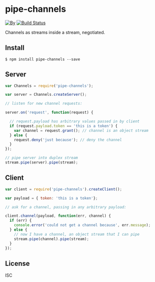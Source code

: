 # pipe-channels

[![By](https://img.shields.io/badge/made%20by-yld!-32bbee.svg?style=flat)](http://yld.io/contact?source=github-pipe-channels)
[![Build Status](https://secure.travis-ci.org/pgte/pipe-channels.svg?branch=master)](http://travis-ci.org/pgte/pipe-channels?branch=master)

Channels as streams inside a stream, negotiated.

## Install

```
$ npm install pipe-channels --save
```

## Server

```js
var Channels = require('pipe-channels');

var server = Channels.createServer();

// listen for new channel requests:

server.on('request', function(request) {

  // request.payload has arbitrary values passed in by client
  if (request.payload.token == 'this is a token') {
    var channel = request.grant(); // channel is an object stream
  } else {
    request.deny('just because'); // deny the channel
  }
});

// pipe server into duplex stream
stream.pipe(server).pipe(stream);
```


## Client

```js
var client = require('pipe-channels').createClient();

var payload = { token: 'this is a token'};

// ask for a channel, passing in any arbitrary payload:

client.channel(payload, function(err, channel) {
  if (err) {
    console.error('could not get a channel because', err.message);
  } else {
    // now I have a channel, an object stream that I can pipe
    stream.pipe(channel).pipe(stream);
  }
});
```


## License

ISC